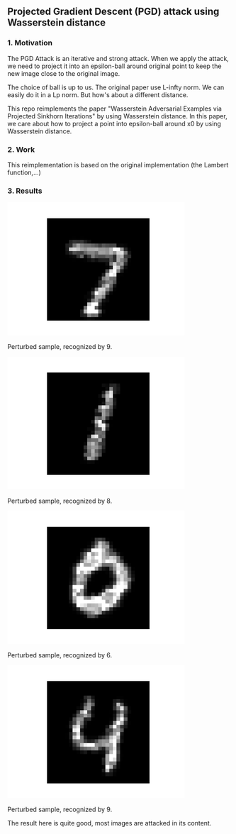 ## Projected Gradient Descent (PGD) attack using Wasserstein distance

### 1. Motivation

The PGD Attack is an iterative and strong attack. When we apply the attack, we need to project it into an epsilon-ball around original point to keep the new image close to the original image.

The choice of ball is up to us. The original paper use L-infty norm. We can easily do it in a Lp norm. But how's about a different distance.

This repo reimplements the paper "Wasserstein Adversarial Examples via Projected Sinkhorn Iterations" by using Wasserstein distance. In this paper, we care about how to project a point into epsilon-ball around x0 by using Wasserstein distance.

### 2. Work

This reimplementation is based on the original implementation (the Lambert function,...)

### 3. Results

<img src="figure/0_9.png" width="400">

Perturbed sample, recognized by 9.

<img src="figure/2_8.png" width="400">

Perturbed sample, recognized by 8.

<img src="figure/3_6.png" width="400">

Perturbed sample, recognized by 6.

<img src="figure/4_9.png" width="400">

Perturbed sample, recognized by 9.

The result here is quite good, most images are attacked in its content.